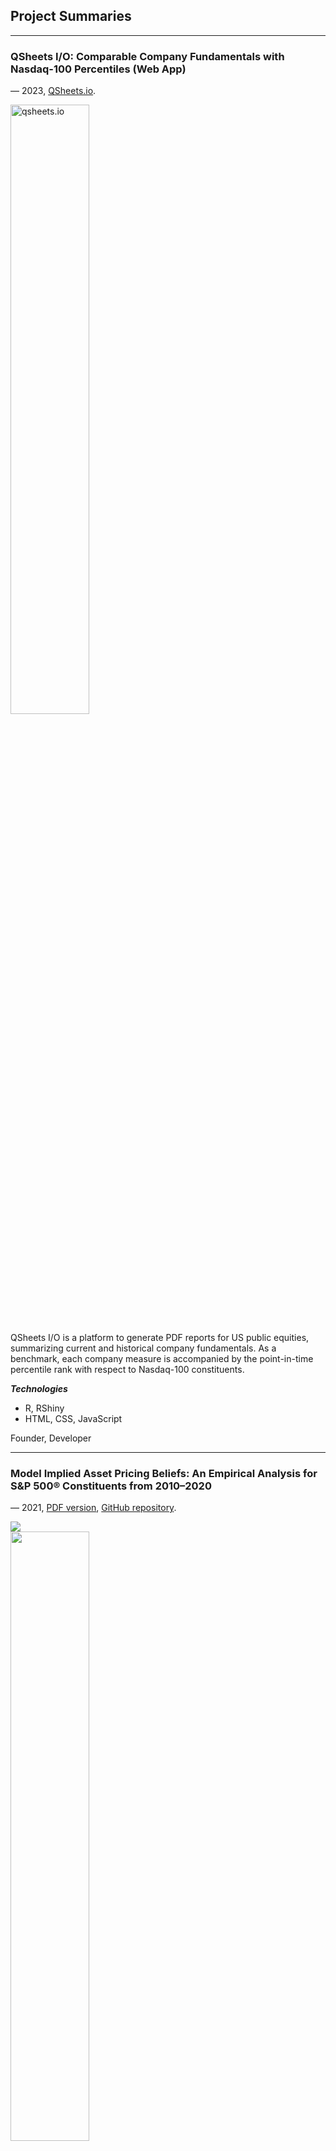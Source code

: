## Project Summaries

---

### QSheets I/O: Comparable Company Fundamentals with Nasdaq-100 Percentiles (Web App)

— 2023, <a href="https://qsheets.io/" target="_blank">QSheets.io</a>.

<style>
.center75 {
   display: block;
   /*margin-left: auto;
   margin-right: auto;*/
   width: 50%;
   }
</style>
<a href="https://qsheets.io/" target="_blank">
<img src="https://sharelab.shinyapps.io/qsheets/_w_fd12a035/qsheets-logo.svg" alt="qsheets.io" class="center75">
</a>

QSheets I/O is a platform to generate PDF reports for US public equities, summarizing current and historical company fundamentals. As a benchmark, each company measure is accompanied by the point-in-time percentile rank with respect to Nasdaq-100 constituents. 

***Technologies***
* R, RShiny
* HTML, CSS, JavaScript

Founder, Developer

---

### Model Implied Asset Pricing Beliefs: An Empirical Analysis for S&P 500® Constituents from 2010–2020

— 2021, [PDF version](https://github.com/csatzky/empirical-analysis-of-asset-pricing-beliefs/raw/cfe7dc0bd5d7cf46443e1ad11f913fc7f44d3abb/empirical-analysis-of-model-implied-asset-pricing-beliefs.pdf), <a href="https://github.com/csatzky/empirical-analysis-of-asset-pricing-beliefs" target="_blank">GitHub repository</a>.

<img src="images/beta-portfolios-performance-plot.png?raw=true" class="left"/>
<img src="images/beta-portfolios-performance-plot.png?raw=true" class="center75"/>
<img src="images/beta-portfolios-performance-plot.png?raw=true" class="center"/>

**Abstract** (excerpt, p. 3):

"In this study, I am deriving explicit and implicit investment hypotheses from the Capital Asset Pricing Model (Sharpe, 1964), the Fama and French 5 Factor Model (Fama and French, 1993), and common price multiples. I empirically investigate the credibility of these investment beliefs using data from S&P 500® constituents from January 2010 to December 2020. The significance of each investment hypothesis is assessed by two methods of statistical evaluation."

**Conclusion** (excerpt, p. 32):

"(...) This research found credible statistical evidence in support of the “high GrowthSpread® outperforms low GrowthSpread®”-hypothesis. There is no statistical evidence in favor of any of the remaining eight hypotheses under investigation. When it comes to one-directional portfolios, I found evidence in support of the following statements:

1. The high GrowthSpread® portfolio significantly outperforms portfolios drawn at random;
2. The low GrowthSpread® portfolio significantly underperforms portfolios drawn at random;
3. The low Price-to-Cash Flow portfolio significantly underperforms portfolios drawn at random.

Noteworthy, there is some, but insignificant evidence in support of the low Profitability, high Profitability, small Size, and low Beta portfolios."

---

### Asian and European Option Specifics–Pricing, Estimation, and Comparison in R

— 2021, [PDF version](https://github.com/csatzky/asian-option-pricing-in-r/raw/main/vanilla-and-exotic-option-pricing.pdf), <a href="https://github.com/csatzky/asian-option-pricing-in-r" target="_blank">GitHub repository</a>.

<img src="images/simulating-stock-prices-plot.png?raw=true" class="center"/>

**Conclusion** (excerpt, p. 18):

"In this paper, I propose methods to estimate vanilla and exotic options’ prices and probability of exercise using Monte Carlo simulation in R. The computational efficiency of these methods relies on;

1. Usage of vectorization, and
2. Recycling of the simulated geometric Brownian motion paths.

In general, the cumulative average transformation (...) in the Asian option’s pay-off greatly reduces uncertainty as time goes by. This leads to lower variability in the option's price, delta, and probability of exercise."

---

### Silver Commodity Market-Timing—A Simple Macroeconomic Model

— 2021, [PDF version](https://github.com/csatzky/silver-commodity-market-timing/raw/main/silver-market-timing.pdf), <a href="https://github.com/csatzky/silver-commodity-market-timing" target="_blank">GitHub repository</a>.

<img src="images/silver-market-timing-regression-results.png?raw=true" class="center"/>

In this article, I develop a macroeconomic 'fair-value' indicator for the silver spot price.

**Conclusion** (excerpt, p. 11):

"(...) empirical analysis suggests that the silver spot price is roughly twice as sensitive to changes in USD expected inflation than it is to changes in the 10-year U.S. Treasury rate. When it comes to market-timing, it can be concluded the following:

A Strong Bullish XAG/USD Case:
* A silver indicator value I ≥ 10,
* A rise in inflation beyond the expected change in future inflation,
* A future decrease in the long-term risk-free rate,
* An increase in demand for silver as a resource for production,
* A decrease in trust in cryptocurrency.

A Strong Bearish XAG/USD Case:
* A silver indicator value I ≤ -10,
* A decrease in inflation beyond the expected change in future inflation,
* A future increase in the long-term risk-free rate,
* A decrease in demand for silver as a resource for production,
* A continued increase in trust and acceptance in cryptocurrency."

---
<!--
### Business Venture: Sharelab Limited

<a href="https://pe.sharelab.com/" target="_blank">sharelab.com</a>
<style>
.center75 {
   display: block;
   margin-left: auto;
   margin-right: auto;
   width: 75%;
   }
</style>
<a href="https://pe.sharelab.com/" target="_blank">
<img src="https://sharelab.com/static/svg/sharelab_logo.svg" alt="sharelab.com" class="center75">
</a>
<!-- <img src="https://sharelab.com/static/svg/sharelab_logo.svg"/> --><!--

Founder, Developer

Sharelab is a platform to analyze and compare US equities in terms of academically-researched firm characteristics. _Access from desktop computers only._

---
-->

### Forecasting EUR/USD Volatility Using Supervised Learning

— 2020, [PDF version](https://github.com/csatzky/forecasting-realized-volatility-using-supervised-learning/raw/main/forecasting-realized-volatility.pdf), <a href="https://github.com/csatzky/forecasting-realized-volatility-using-supervised-learning" target="_blank">GitHub repository</a>.

<!--<a href="https://github.com/csatzky/forecasting-realized-volatility-using-supervised-learning/raw/main/forecasting-realized-volatility.pdf" target="_blank">browser link</a> -->

<img src="images/forecasting_eurusd_volatility_results_plot.png?raw=true"/>

**Conclusion** (excerpt, pp. 19-20):

"When it comes to predicting financial volatility,

1. During 'normal' times, the support vector machine algorithm with linear kernel outperforms all other considered methods. This is confirmed by two out-of-sample datasets (...)<!-- : The `test` set and the `validation` set's pre-crisis period -->;
2. During periods of market turmoil, the gradient boosted tree algorithm outperforms all other considered methods. This is confirmed by the complete validation <!--`validation`--> set which is heavily impacted by turbulence surrounding the Covid-19 pandemic.

The self-developed linear weekday effect model improves over the HAR-RV model by Corsi (2009). It performs second best during 'normal' and 'crisis' times, respectively. The absence of any tuning parameters and the apparent robustness across market conditions makes this model a well-suited candidate for applications in practice.

Noteworthy, in the appendix, it is found that the industry-prevalent GARCH(1,1) model is outperformed by all models considered."

---

**Contact:** <a href="mailto:c.satzky@gmail.com">C.Satzky@gmail.com</a>.
<!-- <p style="font-size:1rem; font-weight: bold; color: #393939;">Contact: <a href="mailto:c.satzky@gmail.com">c.satzky@gmail.com</a></p> -->
